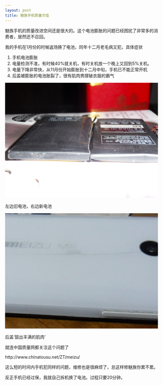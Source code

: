 ```yaml
---
layout: post
title: 魅族手机质量欠佳
---
```

<p>魅族手机的质量改进空间还是很大的。这个电池膨胀的问题已经困扰了非常多的消费者，居然还不召回。</p>
<p>我的手机在1月份的时候返场换了电池，同年十二月老毛病又犯，具体症状</p>
<ol>
<li>手机电池膨胀</li>
<li>电量检测不准，有时候40%就关机，有时关机放一个晚上又回到5%关机。</li>
<li>电量下降非常快，从11月份开始膨胀到十二月中旬，手机已不能正常开机</li>
<li>后盖被膨胀的电池胀裂了，很有肌肉男撑破衣服的霸气</li>
</ol>
<p><img src="/content/images/generic_blog/sdc13322.jpg" title="电池比较"></p>
<p>左边旧电池，右边新电池</p>
<p><img src="/content/images/generic_blog/sdc13329.jpg" title="后盖裂痕"></p>
<p>后盖‘鼓出丰满的肌肉’</p>
<p>就连中国质量网都关注这个问题了</p>
<p>http://www.chinatousu.net/ZT/meizu/</p>
<p>这么短的时间内手机犯同样的问题，维修也是很麻烦了，总这样修魅族你累不累。</p>
<p>反正手机已经过保，我就自己拆机换了电池。过程只要20分钟。</p>
<p></p>